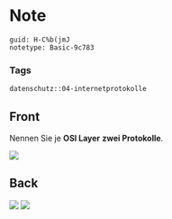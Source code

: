 # Note
```
guid: H-C%b(jmJ
notetype: Basic-9c783
```

### Tags
```
datenschutz::04-internetprotokolle
```

## Front
Nennen Sie je <b>OSI Layer</b> <b>zwei Protokolle</b>.

<img src="paste-9afaacd62e29157bbaeb2a5405631bbd4cb633cf.jpg">

## Back
<img src="paste-46be448688fd750be9a95b732af7e539b3f56000.jpg">
<img src="paste-1c917eea20f09142b4a1c342c0513eb5b2546d0b.jpg">
